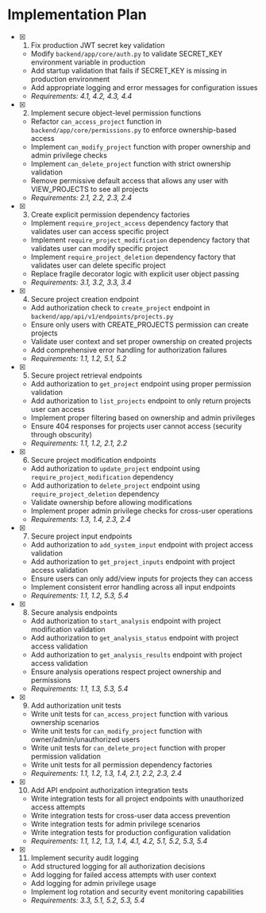 # Implementation Plan

- [x] 1. Fix production JWT secret key validation
  - Modify `backend/app/core/auth.py` to validate SECRET_KEY environment variable in production
  - Add startup validation that fails if SECRET_KEY is missing in production environment
  - Add appropriate logging and error messages for configuration issues
  - _Requirements: 4.1, 4.2, 4.3, 4.4_

- [x] 2. Implement secure object-level permission functions
  - Refactor `can_access_project` function in `backend/app/core/permissions.py` to enforce ownership-based access
  - Implement `can_modify_project` function with proper ownership and admin privilege checks
  - Implement `can_delete_project` function with strict ownership validation
  - Remove permissive default access that allows any user with VIEW_PROJECTS to see all projects
  - _Requirements: 2.1, 2.2, 2.3, 2.4_

- [x] 3. Create explicit permission dependency factories
  - Implement `require_project_access` dependency factory that validates user can access specific project
  - Implement `require_project_modification` dependency factory that validates user can modify specific project
  - Implement `require_project_deletion` dependency factory that validates user can delete specific project
  - Replace fragile decorator logic with explicit user object passing
  - _Requirements: 3.1, 3.2, 3.3, 3.4_

- [x] 4. Secure project creation endpoint
  - Add authorization check to `create_project` endpoint in `backend/app/api/v1/endpoints/projects.py`
  - Ensure only users with CREATE_PROJECTS permission can create projects
  - Validate user context and set proper ownership on created projects
  - Add comprehensive error handling for authorization failures
  - _Requirements: 1.1, 1.2, 5.1, 5.2_

- [x] 5. Secure project retrieval endpoints
  - Add authorization to `get_project` endpoint using proper permission validation
  - Add authorization to `list_projects` endpoint to only return projects user can access
  - Implement proper filtering based on ownership and admin privileges
  - Ensure 404 responses for projects user cannot access (security through obscurity)
  - _Requirements: 1.1, 1.2, 2.1, 2.2_

- [x] 6. Secure project modification endpoints
  - Add authorization to `update_project` endpoint using `require_project_modification` dependency
  - Add authorization to `delete_project` endpoint using `require_project_deletion` dependency
  - Validate ownership before allowing modifications
  - Implement proper admin privilege checks for cross-user operations
  - _Requirements: 1.3, 1.4, 2.3, 2.4_

- [x] 7. Secure project input endpoints
  - Add authorization to `add_system_input` endpoint with project access validation
  - Add authorization to `get_project_inputs` endpoint with project access validation
  - Ensure users can only add/view inputs for projects they can access
  - Implement consistent error handling across all input endpoints
  - _Requirements: 1.1, 1.2, 5.3, 5.4_

- [x] 8. Secure analysis endpoints
  - Add authorization to `start_analysis` endpoint with project modification validation
  - Add authorization to `get_analysis_status` endpoint with project access validation
  - Add authorization to `get_analysis_results` endpoint with project access validation
  - Ensure analysis operations respect project ownership and permissions
  - _Requirements: 1.1, 1.3, 5.3, 5.4_

- [x] 9. Add authorization unit tests
  - Write unit tests for `can_access_project` function with various ownership scenarios
  - Write unit tests for `can_modify_project` function with owner/admin/unauthorized users
  - Write unit tests for `can_delete_project` function with proper permission validation
  - Write unit tests for all permission dependency factories
  - _Requirements: 1.1, 1.2, 1.3, 1.4, 2.1, 2.2, 2.3, 2.4_

- [x] 10. Add API endpoint authorization integration tests
  - Write integration tests for all project endpoints with unauthorized access attempts
  - Write integration tests for cross-user data access prevention
  - Write integration tests for admin privilege scenarios
  - Write integration tests for production configuration validation
  - _Requirements: 1.1, 1.2, 1.3, 1.4, 4.1, 4.2, 5.1, 5.2, 5.3, 5.4_

- [x] 11. Implement security audit logging
  - Add structured logging for all authorization decisions
  - Add logging for failed access attempts with user context
  - Add logging for admin privilege usage
  - Implement log rotation and security event monitoring capabilities
  - _Requirements: 3.3, 5.1, 5.2, 5.3, 5.4_